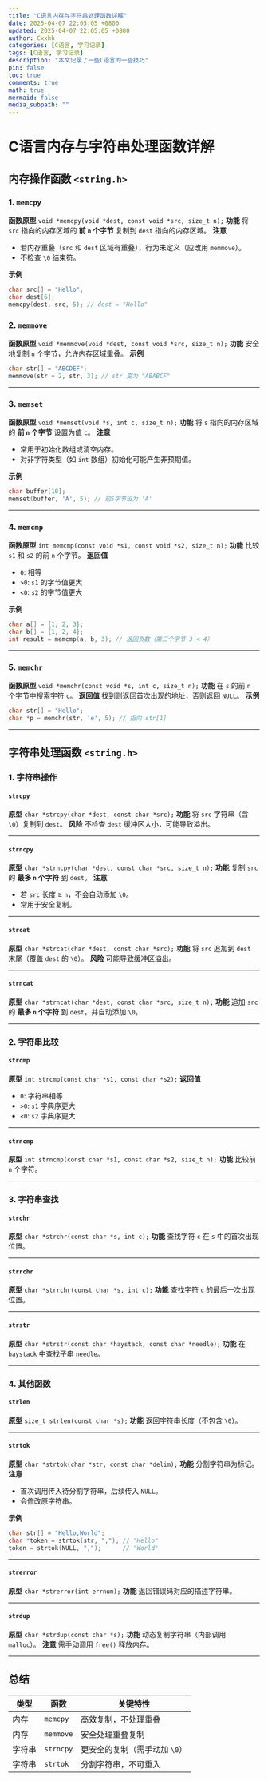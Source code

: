 ```yaml
---
title: "C语言内存与字符串处理函数详解"
date: 2025-04-07 22:05:05 +0800
updated: 2025-04-07 22:05:05 +0800
author: Cxxhh
categories: [C语言, 学习记录]
tags: [C语言, 学习记录]
description: "本文记录了一些C语言的一些技巧"
pin: false
toc: true
comments: true
math: true
mermaid: false
media_subpath: ""
---
```

# C语言内存与字符串处理函数详解

## 内存操作函数 `<string.h>`

### 1. `memcpy`

**函数原型**
`void *memcpy(void *dest, const void *src, size_t n);`
**功能**
将 `src` 指向的内存区域的 **前 `n` 个字节** 复制到 `dest` 指向的内存区域。
**注意**

- 若内存重叠（`src` 和 `dest` 区域有重叠），行为未定义（应改用 `memmove`）。
- 不检查 `\0` 结束符。

**示例**

```c
char src[] = "Hello";
char dest[6];
memcpy(dest, src, 5); // dest = "Hello"
```

### 2. `memmove`

**函数原型**
`void *memmove(void *dest, const void *src, size_t n);`
**功能**
安全地复制 `n` 个字节，允许内存区域重叠。
**示例**

```c
char str[] = "ABCDEF";
memmove(str + 2, str, 3); // str 变为 "ABABCF"
```

---

### 3. `memset`

**函数原型**
`void *memset(void *s, int c, size_t n);`
**功能**
将 `s` 指向的内存区域的 **前 `n` 个字节** 设置为值 `c`。
**注意**

- 常用于初始化数组或清空内存。
- 对非字符类型（如 `int` 数组）初始化可能产生非预期值。

**示例**

```c
char buffer[10];
memset(buffer, 'A', 5); // 前5字节设为 'A'
```

---

### 4. `memcmp`

**函数原型**
`int memcmp(const void *s1, const void *s2, size_t n);`
**功能**
比较 `s1` 和 `s2` 的前 `n` 个字节。
**返回值**

- `0`: 相等
- `>0`: `s1` 的字节值更大
- `<0`: `s2` 的字节值更大

**示例**

```c
char a[] = {1, 2, 3};
char b[] = {1, 2, 4};
int result = memcmp(a, b, 3); // 返回负数（第三个字节 3 < 4）
```

---

### 5. `memchr`

**函数原型**
`void *memchr(const void *s, int c, size_t n);`
**功能**
在 `s` 的前 `n` 个字节中搜索字符 `c`。
**返回值**
找到则返回首次出现的地址，否则返回 `NULL`。
**示例**

```c
char str[] = "Hello";
char *p = memchr(str, 'e', 5); // 指向 str[1]
```

---

## 字符串处理函数 `<string.h>`

### 1. 字符串操作

#### `strcpy`

**原型**
`char *strcpy(char *dest, const char *src);`
**功能**
将 `src` 字符串（含 `\0`）复制到 `dest`。
**风险**
不检查 `dest` 缓冲区大小，可能导致溢出。

---

#### `strncpy`

**原型**
`char *strncpy(char *dest, const char *src, size_t n);`
**功能**
复制 `src` 的 **最多 `n` 个字符** 到 `dest`。
**注意**

- 若 `src` 长度 ≥ `n`，不会自动添加 `\0`。
- 常用于安全复制。

---

#### `strcat`

**原型**
`char *strcat(char *dest, const char *src);`
**功能**
将 `src` 追加到 `dest` 末尾（覆盖 `dest` 的 `\0`）。
**风险**
可能导致缓冲区溢出。

---

#### `strncat`

**原型**
`char *strncat(char *dest, const char *src, size_t n);`
**功能**
追加 `src` 的 **最多 `n` 个字符** 到 `dest`，并自动添加 `\0`。

---

### 2. 字符串比较

#### `strcmp`

**原型**
`int strcmp(const char *s1, const char *s2);`
**返回值**

- `0`: 字符串相等
- `>0`: `s1` 字典序更大
- `<0`: `s2` 字典序更大

---

#### `strncmp`

**原型**
`int strncmp(const char *s1, const char *s2, size_t n);`
**功能**
比较前 `n` 个字符。

---

### 3. 字符串查找

#### `strchr`

**原型**
`char *strchr(const char *s, int c);`
**功能**
查找字符 `c` 在 `s` 中的首次出现位置。

---

#### `strrchr`

**原型**
`char *strrchr(const char *s, int c);`
**功能**
查找字符 `c` 的最后一次出现位置。

---

#### `strstr`

**原型**
`char *strstr(const char *haystack, const char *needle);`
**功能**
在 `haystack` 中查找子串 `needle`。

---

### 4. 其他函数

#### `strlen`

**原型**
`size_t strlen(const char *s);`
**功能**
返回字符串长度（不包含 `\0`）。

---

#### `strtok`

**原型**
`char *strtok(char *str, const char *delim);`
**功能**
分割字符串为标记。
**注意**

- 首次调用传入待分割字符串，后续传入 `NULL`。
- 会修改原字符串。

**示例**

```c
char str[] = "Hello,World";
char *token = strtok(str, ","); // "Hello"
token = strtok(NULL, ",");      // "World"
```

---

#### `strerror`

**原型**
`char *strerror(int errnum);`
**功能**
返回错误码对应的描述字符串。

---

#### `strdup`

**原型**
`char *strdup(const char *s);`
**功能**
动态复制字符串（内部调用 `malloc`）。
**注意**
需手动调用 `free()` 释放内存。

---

## 总结

| 类型   | 函数      | 关键特性                      |
| ------ | --------- | ----------------------------- |
| 内存   | `memcpy`  | 高效复制，不处理重叠          |
| 内存   | `memmove` | 安全处理重叠复制              |
| 字符串 | `strncpy` | 更安全的复制（需手动加 `\0`） |
| 字符串 | `strtok`  | 分割字符串，不可重入          |

```

```
